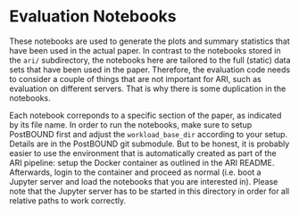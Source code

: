 # Evaluation Notebooks

These notebooks are used to generate the plots and summary statistics that have been used in the actual paper.
In contrast to the notebooks stored in the `ari/` subdirectory, the notebooks here are tailored to the full (static) data sets
that have been used in the paper.
Therefore, the evaluation code needs to consider a couple of things that are not important for ARI, such as evaluation on
different servers.
That is why there is some duplication in the notebooks.

Each notebook correponds to a specific section of the paper, as indicated by its file name.
In order to run the notebooks, make sure to setup PostBOUND first and adjust the `workload_base_dir` according to your setup.
Details are in the PostBOUND git submodule.
But to be honest, it is probably easier to use the environment that is automatically created as part of the ARI pipeline:
setup the Docker container as outlined in the ARI README. Afterwards, login to the container and proceed as normal (i.e. boot
a Jupyter server and load the notebooks that you are interested in).
Please note that the Jupyter server has to be started in this directory in order for all relative paths to work correctly.
